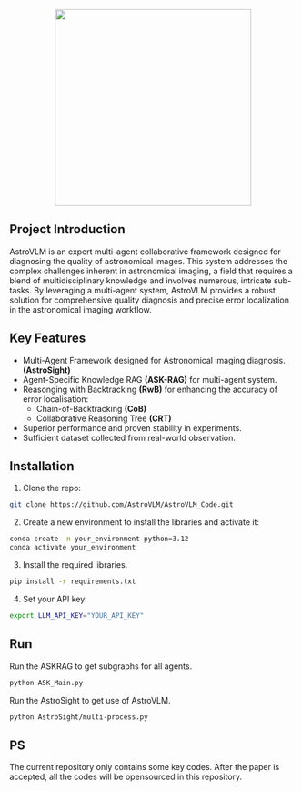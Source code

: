 <p align="center">
  <img src="https://github.com/user-attachments/assets/1db1baa0-62b4-4469-b92b-a8083cf39796" width="345px" style="vertical-align:middle;">
</p>

## Project Introduction
AstroVLM is an expert multi-agent collaborative framework designed for diagnosing the quality of astronomical images. This system addresses the complex challenges inherent in astronomical imaging, a field that requires a blend of multidisciplinary knowledge and involves numerous, intricate sub-tasks. By leveraging a multi-agent system, AstroVLM provides a robust solution for comprehensive quality diagnosis and precise error localization in the astronomical imaging workflow. 

## Key Features

- Multi-Agent Framework designed for Astronomical imaging diagnosis. **(AstroSight)**
- Agent-Specific Knowledge RAG **(ASK-RAG)** for multi-agent system. 
- Reasonging with Backtracking **(RwB)** for enhancing the accuracy of error localisation:  
  - Chain-of-Backtracking **(CoB)**
  - Collaborative Reasoning Tree **(CRT)**
-  Superior performance and proven stability in experiments.
-  Sufficient dataset collected from real-world observation.

## Installation 
1.  Clone the repo:
```bash
git clone https://github.com/AstroVLM/AstroVLM_Code.git
```
2. Create a new environment to install the libraries and activate it:
```bash
conda create -n your_environment python=3.12
conda activate your_environment
```
3. Install the required libraries.
```bash
pip install -r requirements.txt
```
4. Set your API key:
```bash
export LLM_API_KEY="YOUR_API_KEY"
```

## Run
Run the ASKRAG to get subgraphs for all agents.
```bash
python ASK_Main.py
```

Run the AstroSight to get use of AstroVLM.
```bash
python AstroSight/multi-process.py
```

## PS

The current repository only contains some key codes. After the paper is accepted, all the codes will be opensourced in this repository.
